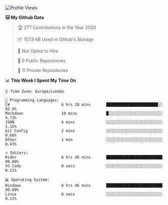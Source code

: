 <!--START_SECTION:waka-->
![Profile Views](http://img.shields.io/badge/Profile%20Views-0-blue)

**🐱 My Github Data** 

> 🏆 277 Contributions in the Year 2020
 > 
> 📦 107.9 kB Used in Github's Storage 
 > 
> 🚫 Not Opted to Hire
 > 
> 📜 9 Public Repositories
 > 
> 🔑 11 Private Repositories 

📊 **This Week I Spent My Time On** 

```text
⌚︎ Time Zone: Europe/London

💬 Programming Languages: 
C#                       6 hrs 18 mins       ███████████████████████░░   92.9% 
Markdown                 19 mins             █░░░░░░░░░░░░░░░░░░░░░░░░   4.73% 
JSON                     4 mins              ░░░░░░░░░░░░░░░░░░░░░░░░░   1.15% 
Git Config               2 mins              ░░░░░░░░░░░░░░░░░░░░░░░░░   0.68% 
Other                    1 min               ░░░░░░░░░░░░░░░░░░░░░░░░░   0.43%

🔥 Editors: 
Rider                    6 hrs 46 mins       █████████████████████████   99.89% 
VS Code                  0 secs              ░░░░░░░░░░░░░░░░░░░░░░░░░   0.11%

💻 Operating System: 
Windows                  6 hrs 46 mins       █████████████████████████   99.89% 
Linux                    0 secs              ░░░░░░░░░░░░░░░░░░░░░░░░░   0.11%

```


<!--END_SECTION:waka-->